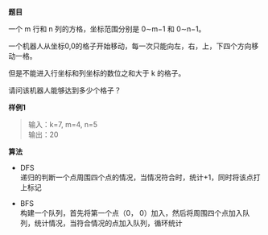**题目**  

一个 m 行和 n 列的方格，坐标范围分别是 0∼m−1 和 0∼n−1。

一个机器人从坐标0,0的格子开始移动，每一次只能向左，右，上，下四个方向移动一格。

但是不能进入行坐标和列坐标的数位之和大于 k 的格子。

请问该机器人能够达到多少个格子？


**样例1**  

>输入：k=7, m=4, n=5  
输出：20


**算法**

- DFS  
递归的判断一个点周围四个点的情况，当情况符合时，统计+1，同时将该点打上标记

- BFS  
构建一个队列，首先将第一个点（0， 0）加入，然后将周围四个点加入队列，统计情况，当符合情况的点加入队列，循环统计
